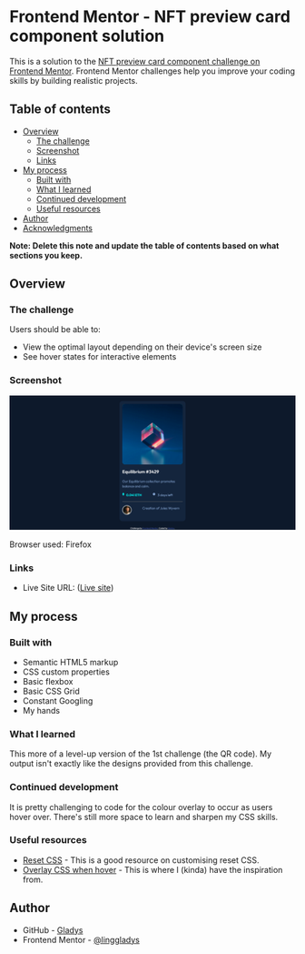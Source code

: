 # Frontend Mentor - NFT preview card component solution

This is a solution to the [NFT preview card component challenge on Frontend Mentor](https://www.frontendmentor.io/challenges/nft-preview-card-component-SbdUL_w0U). Frontend Mentor challenges help you improve your coding skills by building realistic projects. 

## Table of contents

- [Overview](#overview)
  - [The challenge](#the-challenge)
  - [Screenshot](#screenshot)
  - [Links](#links)
- [My process](#my-process)
  - [Built with](#built-with)
  - [What I learned](#what-i-learned)
  - [Continued development](#continued-development)
  - [Useful resources](#useful-resources)
- [Author](#author)
- [Acknowledgments](#acknowledgments)

**Note: Delete this note and update the table of contents based on what sections you keep.**

## Overview

### The challenge

Users should be able to:

- View the optimal layout depending on their device's screen size
- See hover states for interactive elements

### Screenshot

![](./images/screenshot_challenge_2.png)

Browser used: Firefox

### Links
- Live Site URL: ([Live site](https://linggladys.github.io/nft-preview-card-component-main/))

## My process

### Built with

- Semantic HTML5 markup
- CSS custom properties
- Basic flexbox
- Basic CSS Grid
- Constant Googling
- My hands

### What I learned

This more of a level-up version of the 1st challenge (the QR code). My output isn't exactly like the designs provided from this challenge.

### Continued development

It is pretty challenging to code for the colour overlay to occur as users hover over. There's still more space to learn and sharpen my CSS skills.


### Useful resources

- [Reset CSS](https://www.joshwcomeau.com/css/custom-css-reset/) - This is a good resource on customising reset CSS.
- [Overlay CSS when hover](https://www.w3schools.com/howto/howto_css_image_overlay.asp) - This is where I (kinda) have the inspiration from.


## Author

- GitHub - [Gladys](https://github.com/linggladys)
- Frontend Mentor - [@linggladys](https://www.frontendmentor.io/profile/linggladys)
